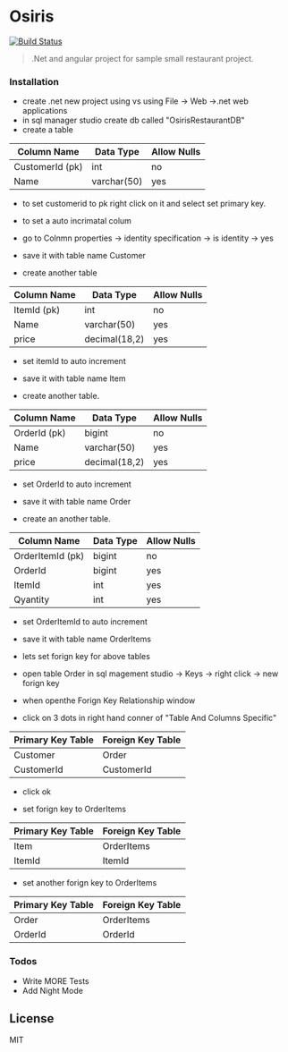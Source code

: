 # Osiris
[![Build Status](https://travis-ci.org/joemccann/dillinger.svg?branch=master)](https://travis-ci.org/joemccann/dillinger)

> .Net and angular project for sample small restaurant project.

### Installation
 - create .net new project using vs using File -> Web ->.net web applications
 - in sql manager studio create db called "OsirisRestaurantDB"
 - create a table

| Column Name | Data Type | Allow Nulls |
| ----------- | --------- | ----------- |
| CustomerId (pk)  | int | no |
| Name | varchar(50) | yes |

- to set customerid to pk right click on it and select set primary key.
- to set a auto incrimatal colum 
- go to Colnmn properties -> identity specification -> is identity -> yes
- save it with table name Customer

- create another table

| Column Name | Data Type | Allow Nulls |
| ----------- | --------- | ----------- |
| ItemId (pk)  | int | no |
| Name | varchar(50) | yes |
| price | decimal(18,2) | yes |

- set itemId to auto increment
- save it with table name Item

- create another table.

| Column Name | Data Type | Allow Nulls |
| ----------- | --------- | ----------- |
| OrderId (pk)  | bigint | no |
| Name | varchar(50) | yes |
| price | decimal(18,2) | yes |

- set OrderId to auto increment
- save it with table name Order

- create an another table.

| Column Name | Data Type | Allow Nulls |
| ----------- | --------- | ----------- |
| OrderItemId (pk)  | bigint | no |
| OrderId | bigint | yes |
| ItemId | int | yes |
| Qyantity | int | yes |

- set OrderItemId to auto increment
- save it with table name OrderItems

- lets set forign key for above tables
- open table Order in sql magement studio -> Keys -> right click -> new forign key
- when openthe Forign Key Relationship window
- click on 3 dots in right hand conner of  "Table And Columns Specific" 

| Primary Key Table | Foreign Key Table  |
| ----------- | --------- |
|Customer|Order|
|CustomerId|CustomerId|

- click ok

- set forign key to OrderItems

| Primary Key Table | Foreign Key Table  |
| ----------- | --------- |
|Item|OrderItems|
|ItemId|ItemId|

- set another forign key to OrderItems

| Primary Key Table | Foreign Key Table  |
| ----------- | --------- |
|Order|OrderItems|
|OrderId|OrderId|

### Todos

 - Write MORE Tests
 - Add Night Mode

License
----

MIT
